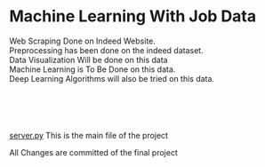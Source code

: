 # Machine Learning With Job Data

Web Scraping Done on Indeed Website. <br>
Preprocessing has been done on the indeed dataset. <br>
Data Visualization Will be done on this data <br>
Machine Learning is To Be Done on this data. <br>
Deep Learning Algorithms will also be tried on this data. <br>
<br><br><br><br><br>
[server.py](https://github.com/alvynabranches/Machine_Learning_With_Job_Data/blob/master/server.py) This is the main file of the project

All Changes are committed of the final project
